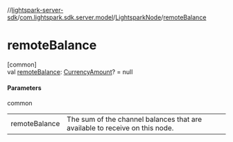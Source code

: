 //[lightspark-server-sdk](../../../index.md)/[com.lightspark.sdk.server.model](../index.md)/[LightsparkNode](index.md)/[remoteBalance](remote-balance.md)

# remoteBalance

[common]\
val [remoteBalance](remote-balance.md): [CurrencyAmount](../-currency-amount/index.md)? = null

#### Parameters

common

| | |
|---|---|
| remoteBalance | The sum of the channel balances that are available to receive on this node. |
